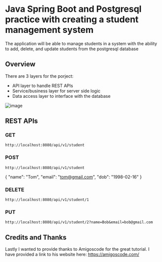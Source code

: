 # Java Spring Boot and Postgresql practice with creating a student management system

The application will be able to manage students in a system with the ability to add, delete, and update students from the postgresql database

## Overview
There are 3 layers for the porject:
- API layer to handle REST APIs
- Service/business layer for server side logic
- Data access layer to interface with the database

![image](https://user-images.githubusercontent.com/104251502/173170155-3dc48103-0023-4f54-9406-1007cae51144.png)

## REST APIs

### GET

`http://localhost:8080/api/v1/student`

### POST

`http://localhost:8080/api/v1/student`

{
    "name": "Tom",
    "email": "tom@gmail.com",
    "dob": "1998-02-16"
}

### DELETE

`http://localhost:8080/api/v1/student/1`

### PUT
`http://localhost:8080/api/v1/student/2?name=Bob&email=bob@gmail.com`

## Credits and Thanks
Lastly I wanted to provide thanks to Amigoscode for the great tutorial. I have provided a link to his website here: https://amigoscode.com/
